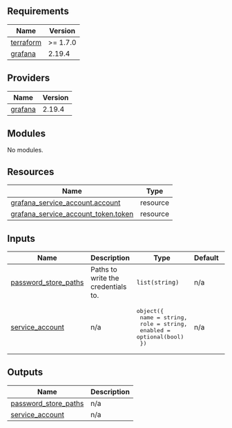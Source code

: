 <!-- BEGIN_TF_DOCS -->
## Requirements

| Name | Version |
|------|---------|
| <a name="requirement_terraform"></a> [terraform](#requirement\_terraform) | >= 1.7.0 |
| <a name="requirement_grafana"></a> [grafana](#requirement\_grafana) | 2.19.4 |

## Providers

| Name | Version |
|------|---------|
| <a name="provider_grafana"></a> [grafana](#provider\_grafana) | 2.19.4 |

## Modules

No modules.

## Resources

| Name | Type |
|------|------|
| [grafana_service_account.account](https://registry.terraform.io/providers/grafana/grafana/2.19.4/docs/resources/service_account) | resource |
| [grafana_service_account_token.token](https://registry.terraform.io/providers/grafana/grafana/2.19.4/docs/resources/service_account_token) | resource |

## Inputs

| Name | Description | Type | Default | Required |
|------|-------------|------|---------|:--------:|
| <a name="input_password_store_paths"></a> [password\_store\_paths](#input\_password\_store\_paths) | Paths to write the credentials to. | `list(string)` | n/a | yes |
| <a name="input_service_account"></a> [service\_account](#input\_service\_account) | n/a | <pre>object({<br/>    name    = string,<br/>    role    = string,<br/>    enabled = optional(bool)<br/>  })</pre> | n/a | yes |

## Outputs

| Name | Description |
|------|-------------|
| <a name="output_password_store_paths"></a> [password\_store\_paths](#output\_password\_store\_paths) | n/a |
| <a name="output_service_account"></a> [service\_account](#output\_service\_account) | n/a |
<!-- END_TF_DOCS -->